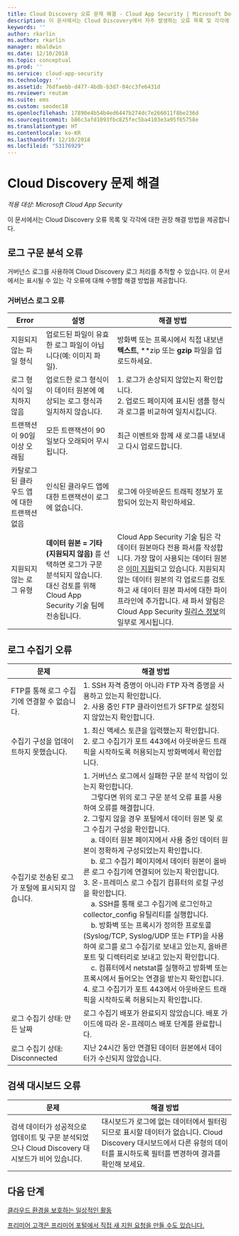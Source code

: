 ```yaml
---
title: Cloud Discovery 오류 문제 해결 - Cloud App Security | Microsoft Docs
description: 이 문서에서는 Cloud Discovery에서 자주 발생하는 오류 목록 및 각각에 대한 권장 해결 방법을 제공합니다.
keywords: ''
author: rkarlin
ms.author: rkarlin
manager: mbaldwin
ms.date: 12/10/2018
ms.topic: conceptual
ms.prod: ''
ms.service: cloud-app-security
ms.technology: ''
ms.assetid: 76dfaebb-d477-4bdb-b3d7-04cc3fe6431d
ms.reviewer: reutam
ms.suite: ems
ms.custom: seodec18
ms.openlocfilehash: 17890e4b54b4ed6447b274dc7e266011f8be236d
ms.sourcegitcommit: b86c3afd1093fbc825fec5ba4103e3a95f65758e
ms.translationtype: HT
ms.contentlocale: ko-KR
ms.lasthandoff: 12/10/2018
ms.locfileid: "53176929"
---
```

# <a name="troubleshooting-cloud-discovery"></a>Cloud Discovery 문제 해결

*적용 대상: Microsoft Cloud App Security*

이 문서에서는 Cloud Discovery 오류 목록 및 각각에 대한 권장 해결 방법을 제공합니다.

## <a name="log-parsing-errors"></a>로그 구문 분석 오류

거버넌스 로그를 사용하여 Cloud Discovery 로그 처리를 추적할 수 있습니다. 이 문서에서는 표시될 수 있는 각 오류에 대해 수행할 해결 방법을 제공합니다.

### <a name="governance-log-errors"></a>거버넌스 로그 오류

|Error|설명|해결 방법|
|----|----|----|
|지원되지 않는 파일 형식|업로드된 파일이 유효한 로그 파일이 아닙니다(예: 이미지 파일).|방화벽 또는 프록시에서 직접 내보낸 **텍스트**, **zip 또는 **gzip** 파일을 업로드하세요.|
|로그 형식이 일치하지 않음|업로드한 로그 형식이 이 데이터 원본에 예상되는 로그 형식과 일치하지 않습니다.|1. 로그가 손상되지 않았는지 확인합니다. <br /> 2. 업로드 페이지에 표시된 샘플 형식과 로그를 비교하여 일치시킵니다.|
|트랜잭션이 90일 이상 오래됨|모든 트랜잭션이 90일보다 오래되어 무시됩니다.|최근 이벤트와 함께 새 로그를 내보내고 다시 업로드합니다.|
|카탈로그된 클라우드 앱에 대한 트랜잭션 없음|인식된 클라우드 앱에 대한 트랜잭션이 로그에 없습니다.|로그에 아웃바운드 트래픽 정보가 포함되어 있는지 확인하세요.|
|지원되지 않는 로그 유형|**데이터 원본 = 기타(지원되지 않음)** 를 선택하면 로그가 구문 분석되지 않습니다. 대신 검토를 위해 Cloud App Security 기술 팀에 전송됩니다.|Cloud App Security 기술 팀은 각 데이터 원본마다 전용 파서를 작성합니다. 가장 많이 사용되는 데이터 원본은 [이미 지원](set-up-cloud-discovery.md)되고 있습니다. 지원되지 않는 데이터 원본의 각 업로드를 검토하고 새 데이터 원본 파서에 대한 파이프라인에 추가합니다. 새 파서 알림은 Cloud App Security [릴리스 정보](release-notes.md)의 일부로 게시됩니다.|

## <a name="log-collector-errors"></a>로그 수집기 오류

|문제 | 해결 방법 |
|--------|--|
|FTP를 통해 로그 수집기에 연결할 수 없습니다.| 1. SSH 자격 증명이 아니라 FTP 자격 증명을 사용하고 있는지 확인합니다. <br />2. 사용 중인 FTP 클라이언트가 SFTP로 설정되지 않았는지 확인합니다.  |
|수집기 구성을 업데이트하지 못했습니다. | 1. 최신 액세스 토큰을 입력했는지 확인합니다. <br />2. 로그 수집기가 포트 443에서 아웃바운드 트래픽을 시작하도록 허용되는지 방화벽에서 확인합니다.|
|수집기로 전송된 로그가 포털에 표시되지 않습니다. | 1.  거버넌스 로그에서 실패한 구문 분석 작업이 있는지 확인합니다.  <br />  &nbsp;&nbsp;&nbsp;&nbsp;그렇다면 위의 로그 구문 분석 오류 표를 사용하여 오류를 해결합니다.<br /> 2. 그렇지 않을 경우 포털에서 데이터 원본 및 로그 수집기 구성을 확인합니다. <br /> &nbsp;&nbsp;&nbsp;&nbsp;a. 데이터 원본 페이지에서 사용 중인 데이터 원본이 정확하게 구성되었는지 확인합니다. <br />&nbsp;&nbsp;&nbsp;&nbsp;b. 로그 수집기 페이지에서 데이터 원본이 올바른 로그 수집기에 연결되어 있는지 확인합니다. <br /> 3. 온-프레미스 로그 수집기 컴퓨터의 로컬 구성을 확인합니다.  <br />&nbsp;&nbsp;&nbsp;&nbsp;a. SSH를 통해 로그 수집기에 로그인하고 collector_config 유틸리티를 실행합니다.<br/>&nbsp;&nbsp;&nbsp;&nbsp;b. 방화벽 또는 프록시가 정의한 프로토콜(Syslog/TCP, Syslog/UDP 또는 FTP)을 사용하여 로그를 로그 수집기로 보내고 있는지, 올바른 포트 및 디렉터리로 보내고 있는지 확인합니다.<br /> &nbsp;&nbsp;&nbsp;&nbsp;c. 컴퓨터에서 netstat를 실행하고 방화벽 또는 프록시에서 들어오는 연결을 받는지 확인합니다. <br /> 4.   로그 수집기가 포트 443에서 아웃바운드 트래픽을 시작하도록 허용되는지 확인합니다. |
|로그 수집기 상태: 만든 날짜 | 로그 수집기 배포가 완료되지 않았습니다. 배포 가이드에 따라 온-프레미스 배포 단계를 완료합니다.|
|로그 수집기 상태: Disconnected | 지난 24시간 동안 연결된 데이터 원본에서 데이터가 수신되지 않았습니다. |


## <a name="discovery-dashboard-errors"></a>검색 대시보드 오류

|문제|해결 방법|
|----|----|
|검색 데이터가 성공적으로 업데이트 및 구문 분석되었으나 Cloud Discovery 대시보드가 비어 있습니다.|대시보드가 로그에 없는 데이터에서 필터링되므로 표시할 데이터가 없습니다. Cloud Discovery 대시보드에서 다른 유형의 데이터를 표시하도록 필터를 변경하여 결과를 확인해 보세요.|

## <a name="next-steps"></a>다음 단계
  
[클라우드 환경을 보호하는 일상적인 활동](daily-activities-to-protect-your-cloud-environment.md)   

[프리미어 고객은 프리미어 포털에서 직접 새 지원 요청을 만들 수도 있습니다.](https://premier.microsoft.com/)  

